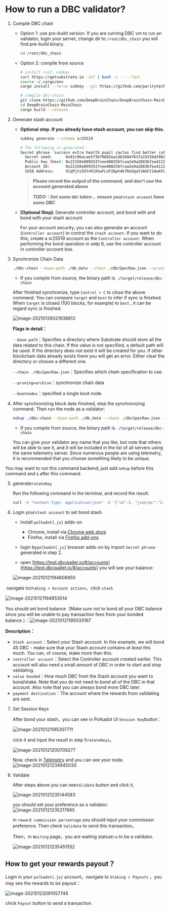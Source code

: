 # How to run a DBC validator?

1. Compile DBC chain

   + Option 1: use pre-build version. If you are running DBC vm to run an validator, login your server,  change dir to `/root/dbc_chain`  you will find pre-build binary.

     ```bash
     cd /root/dbc_chain
     ```

   + Option 2: compile from source

     ```bash
     # install rust，subkey
     curl https://getsubstrate.io -sSf | bash -s -- --fast
     source ~/.cargo/env
     cargo install --force subkey --git https://github.com/paritytech/substrate --version 2.0.0 --locked
     
     # compile dbc-chain
     git clone https://github.com/DeepBrainChain/DeepBrainChain-MainChain.git
     cd DeepBrainChain-MainChain
     cargo build --release
     ```

2. Generate stash account

   + **Optional step. If you already have stash account, you can skip this.**

     ```bash
     subkey generate --scheme sr25519
     
     # The following is generated：
     Secret phrase `success extra health pupil cactus find better cat layer boss renew room` is account:
       Secret seed:      0x91c96acae5f3b79682ea1db1b94f81fa1915bd2981b345b9a90f8b64786d8ffe
       Public key (hex): 0x22150e8093537cee480256fcaa2e9a2883bfea41226ecbfd168c980f42f69135
       Account ID:       0x22150e8093537cee480256fcaa2e9a2883bfea41226ecbfd168c980f42f69135
       SS58 Address:     5CqPjts5GYvR1XhwFLnFZAph4k76m3qatSAXCt1AwkFUiM6B
     ```

     > **Please record the output of the command, and don't use the account generated above**
     >
     > ***TODO：Get some `DBC` token ，ensure your`stash account` have some DBC***

   + **[Optional Step]**: Generate controller account, and bond with and bond with your stash account

     For your account security, you can also generate an account (`Controller account`) to control the `stash account`. If you want to do this, create a sr25519 account as the `Controller account`. When performing the bond operation in setp 6, use the controller account  in controller account box. 

3. Synchronize Chain Data

   ```bash
   ./dbc-chain --base-path ./db_data --chain ./dbcSpecRaw.json --pruning=archive --bootnodes /ip4/111.44.254.180/tcp/30333/p2p/12D3KooWFUZWYUvY9VRJLMQGUf8YRX9VLgTXV7Gcr3fCC8n2UHnN
   ```
   
   + If you compile from source, the binary path is `./target/release/dbc-chain`
   
   After finished synchronize, type `Control + C` to close the above command. You can compare `target` and `best` to infer if sync is finished. When `target` is closed (100 blocks, for example) to `best` , it can be regard sync is finished.

   ![image-20210126021938613](join_dbc_testnet_EN.assets/image-20210126021938613.png)

   **Flags in detail：**

   `--base-path`：Specifies a directory where Substrate should store all the data  related to this chain. If this value is not specified, a default path  will be used. If the directory does not exist it will be created for  you. If other blockchain data already exists there you will get an  error. Either clear the directory or choose a different one.

   `--chain ./dbcSpecRaw.json`：Specifies which chain specification to use. 

   `--pruning=archive`：synchronize chain data

   `--bootnodes`：specified a single boot node.

4. After synchronizing block data finished, stop the synchronizing command. Then run the node as a validator: 

   ```bash
   nohup ./dbc-chain --base-path ./db_data --chain ./dbcSpecRaw.json --validator --name YourNodeName --bootnodes /ip4/111.44.254.180/tcp/30333/p2p/12D3KooWFUZWYUvY9VRJLMQGUf8YRX9VLgTXV7Gcr3fCC8n2UHnN 1>dbc_node.log 2>&1 &
   ```
   
   + If you compile from source, the binary path is `./target/release/dbc-chain`
   
   You can give your validator any name that you like, but note that others will be able to see it, and it will be included in the list of all servers using the same telemetry server. Since numerous people are using telemetry, it is recommended that you choose something likely to be unique.
   

You may want to run this command backend, just add `nohup` before this command and `&` after this command.

5. generate`rotateKey`

   Run the following command in the terminal, and record the result.

   ```bash
   curl -H "Content-Type: application/json" -d '{"id":1, "jsonrpc":"2.0", "method": "author_rotateKeys", "params":[]}' http://localhost:9933
   ```

6. Login your`stash account` to set bond stash

   + Install `polkadot{.js}` adds-on

     + Chrome, install via [Chrome web store](https://chrome.google.com/webstore/detail/polkadot{js}-extension/mopnmbcafieddcagagdcbnhejhlodfdd)
     + Firefox, install via [Firefox add-ons](https://addons.mozilla.org/en-US/firefox/addon/polkadot-js-extension/)
   + login by`polkadot{.js}` browser adds-on by import `Secret phrase` generated in step 2.
   + open [https://test.dbcwallet.io/#/accounts](https://test.dbcwallet.io/#/accounts) you will see your balance:
   
   ![image-20210121194808850](join_dbc_testnet.assets/image-20210121194808850.png)



​	navigate to`Staking > Account actions`，click `stash`

![image-20210121194953014](join_dbc_testnet.assets/image-20210121194953014.png)

 You should set bond balance（Make sure not to bond all your DBC balance since you will be unable to pay transaction fees from your bonded balance.）：![image-20210121195033167](join_dbc_testnet.assets/image-20210121195033167.png)

   **Description：**

   + `Stash account`：Select your Stash account. In this example, we will bond 45 DBC - make sure that your Stash account contains *at least* this much. You can, of course, stake more than this.
   + `controller account`：Select the Controller account created earlier. This account will also need a small amount of DBC in order to start and stop validating.
   + `value bonded`：How much DBC from the Stash account you want to bond/stake. Note that you do not need to bond all of the DBC in that account. Also note that you can always bond *more* DBC later.
   + `payment destination`：The account where the rewards from validating are sent. 


7. Set Session Keys

   After bond your stash，you can see in Polkadot UI `Session Key`button：

   ![image-20210121195307711](join_dbc_testnet.assets/image-20210121195307711.png)

   click it and input the result in step 5`rotateKeys`。

   ![image-20210121200709277](join_dbc_testnet.assets/image-20210121200709277.png)

   Now, check in [Telemetry]( https://telemetry.polkadot.io/#list/DBC%20Network) and you can see your node.![image-20210121234945030](join_dbc_testnet.assets/image-20210121234945030.png)

9. Validate

   After steps above you can see`Validate` button and click it,
   
   ![image-20210121235144583](join_dbc_testnet.assets/image-20210121235144583.png)
   
   you should set your preference as a validator.![image-20210121235217665](join_dbc_testnet.assets/image-20210121235217665.png)
   
   in  `reward commission percentage` you should input your commission preference. Then clieck `Validate` to send this transaction。
   
   Then，in `Waiting` page，you are waiting status`Era` to be a validator.
   
   ![image-20210121235451552](join_dbc_testnet.assets/image-20210121235451552.png)
   
   

## How to get your rewards payout？

Login in your `polkadot{.js}` account，navigate to `Staking > Payouts` ，you may see the rewards to be payout：

![image-20210122091057746](join_dbc_testnet.assets/image-20210122091057746.png)

chick `Payout` button to send a transaction.

